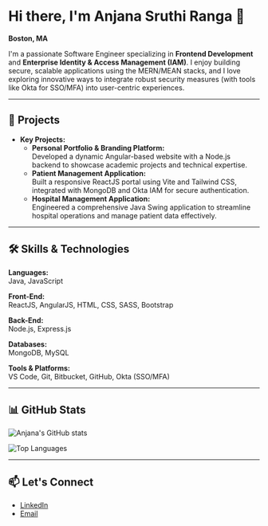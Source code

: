 # Hi there, I'm **Anjana Sruthi Ranga** 👋

**Boston, MA**

I'm a passionate Software Engineer specializing in **Frontend Development** and **Enterprise Identity & Access Management (IAM)**. I enjoy building secure, scalable applications using the MERN/MEAN stacks, and I love exploring innovative ways to integrate robust security measures (with tools like Okta for SSO/MFA) into user-centric experiences.

---

## 💼 Projects

- **Key Projects:**  
  - **Personal Portfolio & Branding Platform:**  
    Developed a dynamic Angular-based website with a Node.js backend to showcase academic projects and technical expertise.
  - **Patient Management Application:**  
    Built a responsive ReactJS portal using Vite and Tailwind CSS, integrated with MongoDB and Okta IAM for secure authentication.
  - **Hospital Management Application:**  
    Engineered a comprehensive Java Swing application to streamline hospital operations and manage patient data effectively.

---

## 🛠️ Skills & Technologies

**Languages:**  
Java, JavaScript

**Front-End:**  
ReactJS, AngularJS, HTML, CSS, SASS, Bootstrap

**Back-End:**  
Node.js, Express.js

**Databases:**  
MongoDB, MySQL

**Tools & Platforms:**  
VS Code, Git, Bitbucket, GitHub, Okta (SSO/MFA)

---

## 📊 GitHub Stats

![Anjana's GitHub stats](https://github-readme-stats.vercel.app/api?username=AnjanaSruthiR&show_icons=true&count_private=true&theme=default)

![Top Languages](https://github-readme-stats.vercel.app/api/top-langs/?username=AnjanaSruthiR&layout=compact&theme=default)

---

## 📫 Let's Connect

- [LinkedIn](https://www.linkedin.com/in/anjanasruthiranga/)
- [Email](mailto:ranga.anj@northeastern.edu)
